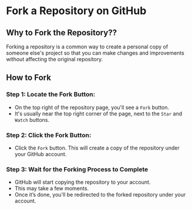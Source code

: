 # Fork a Repository on GitHub

## Why to Fork the Repository??

Forking a repository is a common way to create a personal copy of someone else's project so that you can make changes and improvements without affecting the original repository.

## How to Fork

### Step 1: Locate the Fork Button:
- On the top right of the repository page, you'll see a ``Fork`` button.
- It's usually near the top right corner of the page, next to the ``Star`` and ``Watch`` buttons.

### Step 2: Click the Fork Button:
- Click the ``Fork`` button. This will create a copy of the repository under your GitHub account.

### Step 3: Wait for the Forking Process to Complete
- GitHub will start copying the repository to your account.
- This may take a few moments.
- Once it’s done, you'll be redirected to the forked repository under your account.
